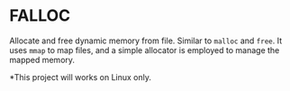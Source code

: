 # FALLOC

Allocate and free dynamic memory from file. Similar to `malloc` and `free`. It uses `mmap` to map files, and a simple allocator is employed to manage the mapped memory.

*This project will works on Linux only.

